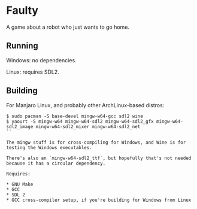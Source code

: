 # Faulty

A game about a robot who just wants to go home.

## Running

Windows: no dependencies.

Linux: requires SDL2.

## Building

For Manjaro Linux, and probably other ArchLinux-based distros:

```
$ sudo pacman -S base-devel mingw-w64-gcc sdl2 wine
$ yaourt -S mingw-w64 mingw-w64-sdl2 mingw-w64-sdl2_gfx mingw-w64-sdl2_image mingw-w64-sdl2_mixer mingw-w64-sdl2_net
``

The mingw stuff is for cross-compiling for Windows, and Wine is for
testing the Windows executables.

There's also an `mingw-w64-sdl2_ttf`, but hopefully that's not needed
because it has a circular dependency.

Requires:

* GNU Make
* GCC
* SDL 2
* GCC cross-compiler setup, if you're building for Windows from Linux
